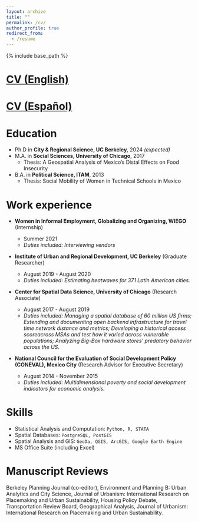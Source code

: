 ```yaml
---
layout: archive
title: ""
permalink: /cv/
author_profile: true
redirect_from:
  - /resume
---
```


{% include base_path %}

# [CV (English)](https://drive.google.com/file/d/11d0W231bilm0dpV0GwrRClhBQHMECWih/view?usp=sharing)
# [CV (Español)](https://drive.google.com/file/d/1kRYGIoqYJsbCEwb-5gp4YDmDVcAy9XU3/view?usp=sharing)

Education
======
* Ph.D in **City & Regional Science, UC Berkeley**, 2024 *(expected)*
* M.A. in **Social Sciences, University of Chicago**, 2017
  - Thesis: A Geospatial Analysis of Mexico’s Distal Effects on Food Insecurity
* B.A. in **Political Science, ITAM**, 2013
  - Thesis: Social Mobility of Women in Technical Schools in Mexico

Work experience
======
* **Women in Informal Employment, Globalizing and Organizing, WIEGO** (Internship)
  * Summer 2021
  * *Duties included: Interviewing vendors*

* **Institute of Urban and Regional Development, UC Berkeley** (Graduate Researcher)
  * August 2019 - August 2020
  * *Duties included: Estimating heatwaves for 371 Latin American cities.*

* **Center for Spatial Data Science, University of Chicago** (Research Associate)
  * August 2017 - August 2019
  * *Duties included: Managing a spatial database of 60 million US firms; Extending and documenting open backend infrastructure for travel time network distance and metrics; Developing a historical access scoreacross MSAs and test how it varied across vulnerable populations; Analyzing Big-Box hardware stores' predatory behavior across the US.*

* **National Council for the Evaluation of Social Development Policy (CONEVAL), Mexico City** (Research Advisor for Executive Secretary)
  * August 2014 - November 2015
  * *Duties included: Multidimensional poverty and social development indicators for economic analysis.*
  
Skills
======
* Statistical Analysis and Computation: `Python, R, STATA`
* Spatial Databases: `PostgreSQL, PostGIS`
* Spatial Analysis and GIS: `GeoDa, QGIS, ArcGIS, Google Earth Engine`
* MS Office Suite (including Excel)

<!---
Publications
======
  <ul>{% for post in site.publications %}
    {% include archive-single-cv.html %}
  {% endfor %}</ul>

-->
  
Manuscript Reviews
======
Berkeley Planning Journal (co-editor), Environment and Planning B: Urban Analytics and City Science, Journal of
Urbanism: International Research on Placemaking and Urban Sustainability, Housing Policy Debate, Transportation
Review Board, Geographical Analysis, Journal of Urbanism: International Research on Placemaking and Urban
Sustainability.

